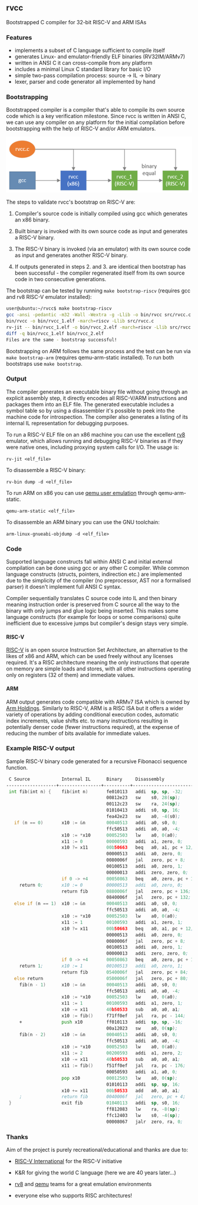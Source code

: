## rvcc

Bootstrapped C compiler for 32-bit RISC-V and ARM ISAs

### Features

* implements a subset of C language sufficient to compile itself
* generates Linux- and emulator-friendly ELF binaries (RV32IM/ARMv7)
* written in ANSI C it can cross-compile from any platform
* includes a minimal Linux C standard library for basic I/O
* simple two-pass compilation process: source -> IL -> binary
* lexer, parser and code generator all implemented by hand

### Bootstrapping

Bootstrapped compiler is a compiler that's able to compile its own source code which is a key verification milestone. Since rvcc is written in ANSI C, we can use any compiler on any platform for the initial compilation before bootstrapping with the help of RISC-V and/or ARM emulators.

![diagram](bootstrap.png)

The steps to validate rvcc's bootstrap on RISC-V are:

1. Compiler's source code is initially compiled using gcc which generates an x86 binary.

2. Built binary is invoked with its own source code as input and generates a RISC-V binary.

3. The RISC-V binary is invoked (via an emulator) with its own source code as input and generates another RISC-V binary.

4. If outputs generated in steps 2. and 3. are identical then bootstrap has been successful - the compiler regenerated itself from its own source code in two consecutive generations.

The bootstrap can be tested by running ```make bootstrap-riscv``` (requires gcc and rv8 RISC-V emulator installed):

```sh
user@ubuntu:~/rvcc$ make bootstrap-riscv
gcc -ansi -pedantic -m32 -Wall -Wextra -g -Llib -o bin/rvcc src/rvcc.c
bin/rvcc -o bin/rvcc_1.elf -march=riscv -Llib src/rvcc.c
rv-jit -- bin/rvcc_1.elf -o bin/rvcc_2.elf -march=riscv -Llib src/rvcc.c
diff -q bin/rvcc_1.elf bin/rvcc_2.elf
Files are the same - bootstrap successful!
```

Bootstrapping on ARM follows the same process and the test can be run via ```make bootstrap-arm``` (requires qemu-arm-static installed). To run both bootstraps use ```make bootstrap```.

### Output

The compiler generates an executable binary file without going through an explicit assembly step, it directly encodes all
RISC-V/ARM instructions and packages them into an ELF file.
The generated executable includes a symbol table so by using a disassembler it's possible to
peek into the machine code for introspection. The compiler also generates a listing of its internal
IL representation for debugging purposes.

To run a RISC-V ELF file on an x86 machine you can use the excellent [rv8](https://github.com/rv8-io/rv8)
emulator, which allows running and debugging RISC-V binaries as if they were native ones,
including proxying system calls for I/O. The usage is:

`rv-jit <elf_file>`

To disassemble a RISC-V binary:

`rv-bin dump -d <elf_file>`

To run ARM on x86 you can use [qemu user emulation](https://wiki.debian.org/QemuUserEmulation) through qemu-arm-static.

`qemu-arm-static <elf_file>`

To disassemble an ARM binary you can use the GNU toolchain:

`arm-linux-gnueabi-objdump -d <elf_file>`

### Code

Supported language constructs fall within ANSI C and initial external compilation can be done using gcc or any other
C compiler. While common language constructs (structs, pointers, indirection etc.) are implemented due
to the simplicity of the compiler (no preprocessor, AST nor a formalised parser) it doesn't implement full ANSI C syntax.

Compiler sequentially translates C source code into IL and then binary meaning instruction order is preserved from C source
all the way to the binary with only jumps and glue logic being inserted. This makes some language constructs
(for example for loops or some comparisons) quite inefficient due to excessive jumps but compiler's design stays very simple.

#### RISC-V

[RISC-V](https://en.wikipedia.org/wiki/RISC-V) is an open source Instruction Set Architecture,
an alternative to the likes of x86 and ARM, which can be used freely without any licenses required. It's a RISC
architecture meaning the only instructions that operate on memory are simple loads and stores, with all
other instructions operating only on registers (32 of them) and immediate values.

#### ARM

ARM output generates code compatible with ARMv7 ISA which is owned by [Arm Holdings](https://www.arm.com/). Similarly to RISC-V,
ARM is a RISC ISA but it offers a wider variety of operations by adding conditional execution codes, automatic index increments, 
value shifts etc. to many instructions resulting in potentially denser code (fewer instructions required), at the expense of reducing
the number of bits available for immediate values.

### Example RISC-V output

Sample RISC-V binary code generated for a recursive Fibonacci sequence function.

```asm
 C Source            Internal IL      Binary     Disassembly                Comment
-------------------+----------------+----------+--------------------------+--------------------------------------
 int fib(int n) {    fib(int n)       fe010113   addi  sp, sp, -32;         reserve stack space for function
                                      00812e23   sw    s0, 28(sp);            store previous frame
                                      00112c23   sw    ra, 24(sp);            store return address
                                      01010413   addi  s0, sp, 16;            set new frame location
                                      fea42e23   sw    a0, -4(s0);            store parameter on stack
   if (n == 0)       x10 := &n        00040513   addi  a0, s0, 0;           get address of variable n
                                      ffc50513   addi  a0, a0, -4;                     
                     x10 := *x10      00052503   lw    a0, 0(a0);           read value from address into a0
                     x11 := 0         00000593   addi  a1, zero, 0;         set a1 to zero
                     x10 ?= x11       00b50663   beq   a0, a1, pc + 12;     compare a0 with a1, if equal jump +3
                                      00000513   addi  a0, zero, 0;           set a0 to zero
                                      0080006f   jal   zero, pc + 8;          skip next instruction
                                      00100513   addi  a0, zero, 1;           set a0 to one
                                      00000013   addi  zero, zero, 0;                 
                     if 0 -> +4       00050863   beq   a0, zero, pc + 16;   if a0 is zero, jump forward
     return 0;       x10 := 0         00000513   addi  a0, zero, 0;         else set return value to zero 
                     return fib       0880006f   jal   zero, pc + 136;        jump to function exit
                                      0840006f   jal   zero, pc + 132;            
   else if (n == 1)  x10 := &n        00040513   addi  a0, s0, 0;           get address of variable n
                                      ffc50513   addi  a0, a0, -4;                   
                     x10 := *x10      00052503   lw    a0, 0(a0);           read value from address into a0
                     x11 := 1         00100593   addi  a1, zero, 1;         set a1 to one
                     x10 ?= x11       00b50663   beq   a0, a1, pc + 12;     compare a0 with a1, if equal jump +3
                                      00000513   addi  a0, zero, 0;           set a0 to zero
                                      0080006f   jal   zero, pc + 8;          skip next instruction
                                      00100513   addi  a0, zero, 1;           set a0 to one
                                      00000013   addi  zero, zero, 0;                       
                     if 0 -> +4       00050863   beq   a0, zero, pc + 16;   if a0 is zero, jump forward
     return 1;       x10 := 1         00100513   addi  a0, zero, 1;         else set return value to one
                     return fib       0540006f   jal   zero, pc + 84;         jump to function exit
   else return                        0500006f   jal   zero, pc + 80;                  
     fib(n - 1)      x10 := &n        00040513   addi  a0, s0, 0;           get address of variable n
                                      ffc50513   addi  a0, a0, -4;                       
                     x10 := *x10      00052503   lw    a0, 0(a0);           read value from address into a0
                     x11 := 1         00100593   addi  a1, zero, 1;         set a1 to one
                     x10 -= x11       40b50533   sub   a0, a0, a1;          subtract a1 from a0
                     x10 := fib()     f71ff0ef   jal   ra, pc - 144;        call function fib() into a0
     +               push x10         ff010113   addi  sp, sp, -16;         store result on stack
                                      00a12023   sw    a0, 0(sp);                     
     fib(n - 2)      x10 := &n        00040513   addi  a0, s0, 0;           get address of variable n
                                      ffc50513   addi  a0, a0, -4;                 
                     x10 := *x10      00052503   lw    a0, 0(a0);           read value from address into a0
                     x11 := 2         00200593   addi  a1, zero, 2;         set a1 to two
                     x10 -= x11       40b50533   sub   a0, a0, a1;          subtract a1 from a0
                     x11 := fib()     f51ff0ef   jal   ra, pc - 176;        call function fib() into a1
                                      00050593   addi  a1, a0, 0;                              
                     pop x10          00012503   lw    a0, 0(sp);           retrieve result off stack into a0
                                      01010113   addi  sp, sp, 16;                       
                     x10 += x11       00b50533   add   a0, a0, a1;          add a1 to a0
     ;               return fib       0040006f   jal   zero, pc + 4;        jump to function exit
 }                   exit fib         01040113   addi  sp, s0, 16;          trim stack space
                                      ff812083   lw    ra, -8(sp);          recover return address
                                      ffc12403   lw    s0, -4(sp);          recover previous frame
                                      00008067   jalr  zero, ra, 0;         return from function
```

### Thanks

Aim of the project is purely recreational/educational and thanks are due to:

* [RISC-V International](https://riscv.org/) for the RISC-V initiative

* K&R for giving the world C language (here we are 40 years later...)

* [rv8](https://github.com/rv8-io/rv8) and [qemu](https://www.qemu.org/) teams for a great emulation environments

* everyone else who supports RISC architectures!

